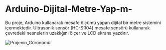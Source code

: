 # Arduino-Dijital-Metre-Yap-m-
Bu proje, Arduino kullanarak mesafe ölçümü yapan dijital bir metre sistemini içermektedir. Ultrasonik sensör (HC-SR04)  mesafe sensörü kullanarak çevredeki nesnelerin uzaklığını ölçer ve LCD ekrana yazdırır.

![Projenin_Görünümü](https://github.com/user-attachments/assets/e01d4524-45b0-4d65-ab97-d6c1807bcbd9)
